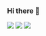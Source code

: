 ### Hi there 👋

<!--
**snu0929/snu0929** is a ✨ _special_ ✨ repository because its `README.md` (this file) appears on your GitHub profile.

Here are some ideas to get you started:

- 🔭 I’m currently working on ...
- 🌱 I’m currently learning ...
- 👯 I’m looking to collaborate on ...
- 🤔 I’m looking for help with ...
- 💬 Ask me about ...
- 📫 How to reach me: ...
- 😄 Pronouns: ...
- ⚡ Fun fact: ...
-->
<img id="github-streak-stats" src="https://github-readme-streak-stats.herokuapp.com/?user=snu0929&theme=dark"/>
<img id="github-stats-card" src="https://github-readme-stats.vercel.app/api?username=snu0929&show_icons=true&theme=dark"/>
<img  id="github-top-langs"  src="https://github-readme-stats.vercel.app/api/top-langs/?username=snu0929&theme=dark"/>
